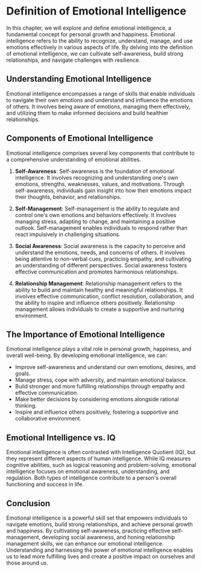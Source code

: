 Definition of Emotional Intelligence
=============================================

In this chapter, we will explore and define emotional intelligence, a fundamental concept for personal growth and happiness. Emotional intelligence refers to the ability to recognize, understand, manage, and use emotions effectively in various aspects of life. By delving into the definition of emotional intelligence, we can cultivate self-awareness, build strong relationships, and navigate challenges with resilience.

**Understanding Emotional Intelligence**
----------------------------------------

Emotional intelligence encompasses a range of skills that enable individuals to navigate their own emotions and understand and influence the emotions of others. It involves being aware of emotions, managing them effectively, and utilizing them to make informed decisions and build healthier relationships.

**Components of Emotional Intelligence**
----------------------------------------

Emotional intelligence comprises several key components that contribute to a comprehensive understanding of emotional abilities.

1. **Self-Awareness**: Self-awareness is the foundation of emotional intelligence. It involves recognizing and understanding one's own emotions, strengths, weaknesses, values, and motivations. Through self-awareness, individuals gain insight into how their emotions impact their thoughts, behavior, and relationships.

2. **Self-Management**: Self-management is the ability to regulate and control one's own emotions and behaviors effectively. It involves managing stress, adapting to change, and maintaining a positive outlook. Self-management enables individuals to respond rather than react impulsively in challenging situations.

3. **Social Awareness**: Social awareness is the capacity to perceive and understand the emotions, needs, and concerns of others. It involves being attentive to non-verbal cues, practicing empathy, and cultivating an understanding of different perspectives. Social awareness fosters effective communication and promotes harmonious relationships.

4. **Relationship Management**: Relationship management refers to the ability to build and maintain healthy and meaningful relationships. It involves effective communication, conflict resolution, collaboration, and the ability to inspire and influence others positively. Relationship management allows individuals to create a supportive and nurturing environment.

**The Importance of Emotional Intelligence**
--------------------------------------------

Emotional intelligence plays a vital role in personal growth, happiness, and overall well-being. By developing emotional intelligence, we can:

* Improve self-awareness and understand our own emotions, desires, and goals.
* Manage stress, cope with adversity, and maintain emotional balance.
* Build stronger and more fulfilling relationships through empathy and effective communication.
* Make better decisions by considering emotions alongside rational thinking.
* Inspire and influence others positively, fostering a supportive and collaborative environment.

**Emotional Intelligence vs. IQ**
---------------------------------

Emotional intelligence is often contrasted with Intelligence Quotient (IQ), but they represent different aspects of human intelligence. While IQ measures cognitive abilities, such as logical reasoning and problem-solving, emotional intelligence focuses on emotional awareness, understanding, and regulation. Both types of intelligence contribute to a person's overall functioning and success in life.

**Conclusion**
--------------

Emotional intelligence is a powerful skill set that empowers individuals to navigate emotions, build strong relationships, and achieve personal growth and happiness. By cultivating self-awareness, practicing effective self-management, developing social awareness, and honing relationship management skills, we can enhance our emotional intelligence. Understanding and harnessing the power of emotional intelligence enables us to lead more fulfilling lives and create a positive impact on ourselves and those around us.
